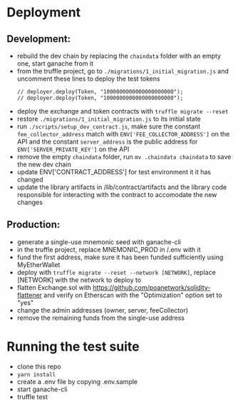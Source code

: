 # Deployment

## Development:

* rebuild the dev chain by replacing the `chaindata` folder with an empty one, start ganache from it
* from the truffle project, go to `./migrations/1_initial_migration.js` and uncomment these lines to deploy the test tokens
  ```
  // deployer.deploy(Token, "1000000000000000000000");
  // deployer.deploy(Token, "1000000000000000000000");
  ```
* deploy the exchange and token contracts with `truffle migrate --reset`
* restore `./migrations/1_initial_migration.js` to its initial state
* run `./scripts/setup_dev_contract.js`, make sure the constant `fee_collector_address` match with `ENV['FEE_COLLECTOR_ADDRESS']` on the API and the constant `server_address` is the public address for `ENV['SERVER_PRIVATE_KEY']` on the API
* remove the empty `chaindata` folder, run `mv .chaindata chaindata` to save the new dev chain
* update ENV['CONTRACT_ADDRESS'] for test environment it it has changed
* update the library artifacts in /lib/contract/artifacts and the library code responsible for interacting with the contract to accomodate the new changes

## Production:

* generate a single-use mnemonic seed with ganache-cli
* in the truffle project, replace MNEMONIC_PROD in /.env with it
* fund the first address, make sure it has been funded sufficiently using MyEtherWallet 
* deploy with `truffle migrate --reset --network [NETWORK]`, replace [NETWORK] with the network to deploy to
* flatten Exchange.sol with https://github.com/poanetwork/solidity-flattener and verify on Etherscan with the "Optimization" option set to "yes"
* change the admin addresses (owner, server, feeCollector)
* remove the remaining funds from the single-use address 

# Running the test suite

* clone this repo
* `yarn install`
* create a .env file by copying .env.sample
* start ganache-cli
* truffle test